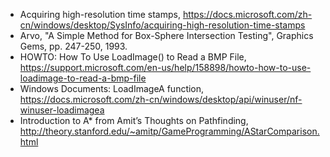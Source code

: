 * Acquiring high-resolution time stamps, https://docs.microsoft.com/zh-cn/windows/desktop/SysInfo/acquiring-high-resolution-time-stamps
* Arvo, "A Simple Method for Box-Sphere Intersection Testing", Graphics Gems, pp. 247-250, 1993.
* HOWTO: How To Use LoadImage() to Read a BMP File, https://support.microsoft.com/en-us/help/158898/howto-how-to-use-loadimage-to-read-a-bmp-file
* Windows Documents: LoadImageA function, https://docs.microsoft.com/zh-cn/windows/desktop/api/winuser/nf-winuser-loadimagea
* Introduction to A* from Amit’s Thoughts on Pathfinding, http://theory.stanford.edu/~amitp/GameProgramming/AStarComparison.html